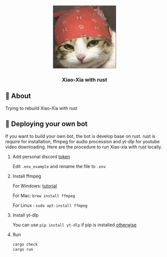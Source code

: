 <p align="center">
  <a href="" rel="noopener">
 <img width=200px height=200px src="https://github.com/OuYangMinOa/OuYangMinOa-Xiao-Xia-rust/blob/main/icon.png" alt="Bot logo"></a>
</p>

<h3 align="center">Xiao-Xia with rust</h3>
</div>

## 🧐 About <a name = "about"></a>

Trying to rebuild <a herf="https://github.com/OuYangMinOa/Xiao-Xia">Xiao-Xia</a> with rust 

## 🚀 Deploying your own bot <a name = "deployment"></a>

If you want to build your own bot, the bot is develop base on rust. rust is require for installation, ffmpeg for audio procession and yt-dlp for youtube video downloading. Here are the procedure to run Xiao-xia with rust locally.

1. Add personal discord [token](https://discord.com/developers/docs/topics/oauth2) 

      Edit  `.env_example` and rename the file to `.env`

2. Install ffmpeg

    For Windows: [tutorial](https://blog.gregzaal.com/how-to-install-ffmpeg-on-windows/)

    For Mac: `brew install ffmpeg`

    For Linux : `sudo apt-install ffmpeg`

4. Install yt-dlp
    
    You can use `pip install yt-dlp` if pip is installed [otherwise](https://github.com/yt-dlp/yt-dlp)

3. Run

    ```
    cargo check
    cargo run
    ```

